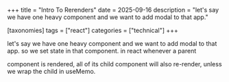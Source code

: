 +++
title = "Intro To Rerenders"
date = 2025-09-16
description = "let's say we have one heavy component and we want to add modal to that app."

[taxonomies]
tags = ["react"]
categories = ["technical"]
+++

let's say we have one heavy component and we want to add modal to that app. so we set state in that component.
in react whenever a parent

<!-- more -->

component is rendered, all of its child component will also re-render, unless we wrap the child in useMemo.
